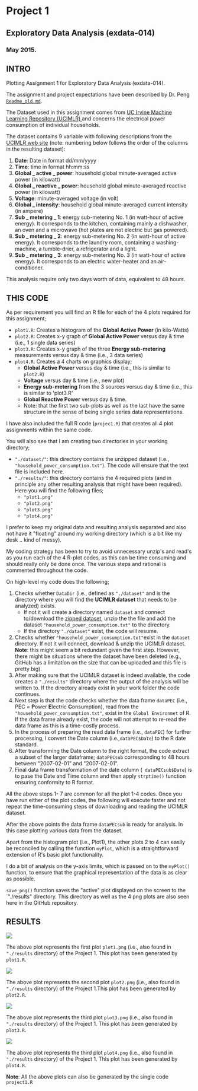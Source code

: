 # Project 1
## Exploratory Data Analysis (exdata-014)
### May 2015.

## INTRO
Plotting Assignment 1 for Exploratory Data Analysis (exdata-014).

The assignment and project expectations have been described by Dr. Peng [`Readme_old.md`](https://github.com/kklarsen/ExData_Plotting1/blob/master/README_old.md).

The Dataset used in this assignment comes from [UC Irvine Machine Learning Repository (UCIMLR) ](http://archive.ics.uci.edu/ml/) and concerns the electrical power consumption of individual households.

The dataset contains 9 variable with following descriptions from the [UCIMLR web site](https://archive.ics.uci.edu/ml/datasets/Individual+household+electric+power+consumption) (note: numbering below follows the order of the columns in the resulting dataset):

1. **Date**: Date in format dd/mm/yyyy
2. **Time**: time in format hh:mm:ss
3. **Global _ active _ power**: household global minute-averaged active power (in kilowatt)
4. **Global _ reactive _ power**: household global minute-averaged reactive power (in kilowatt)
5. **Voltage**: minute-averaged voltage (in volt)
6. **Global _ intensity**: household global minute-averaged current intensity (in ampere)
7. **Sub _ metering _ 1**: energy sub-metering No. 1 (in watt-hour of active energy). It corresponds to the kitchen, containing mainly a dishwasher, an oven and a microwave (hot plates are not electric but gas powered). 
8. **Sub _ metering _ 2**: energy sub-metering No. 2 (in watt-hour of active energy). It corresponds to the laundry room, containing a washing-machine, a tumble-drier, a refrigerator and a light.
9. **Sub _ metering _ 3**: energy sub-metering No. 3 (in watt-hour of active energy). It corresponds to an electric water-heater and an air-conditioner.

This analysis require only two days worth of data, equivalent to 48 hours.

## THIS CODE
As per requirement you will find an R file for each of the 4 plots required for this assignment;

* `plot1.R`: Creates a histogram of the **Global Active Power** (in kilo-Watts)
* `plot2.R`: Creates x-y graph of **Global Active Power** versus day & time (i.e., 1 single data series)
* `plot3.R`: Creates x-y graph of the three **Energy sub-metering** measurements versus day & time (i.e., 3 data series)
* `plot4.R`: Creates a 4 charts on graphics display;
	* **Global Active Power** versus day & time (i.e., this is similar to `plot2.R`)
	* **Voltage** versus day & time (i.e., new plot)
	* **Energy sub-metering** from the 3 sources versus day & time (i.e., this is similar to 'plot3.R'
	* **Global Reactive Power** versus day & time.
	* Note: that the first two sub-plots as well as the last have the same structure in the sense of being single series data representations.

I have also included the full R code (`projec1.R`) that creates all 4 plot assignments within the same code.

You will also see that I am creating two directories in your working directory;

* `"./dataset/"`: this directory contains the unzipped dataset (i.e., `"household_power_consumption.txt"`). The code will ensure that the text file is included here.
* `"./results/"`: this directory contains the 4 required plots (and in principle any other resulting analysis that might have been required). Here you will find the following files;
	* `"plot1.png"`
	* `"plot2.png"`
	* `"plot3.png"`
	* `"plot4.png"`

I prefer to keep my original data and resulting analysis separated and also not have it "floating" around my working directory (which is a bit like my desk .. kind of messy).

My coding strategy has been to try to avoid unnecessary unzip's and read's as you run each of the 4 R-plot codes, as this can be time consuming and should really only be done once. The various steps and rational is commented throughout the code.

On high-level my code does the following;

1. Checks whether `DataDir` (i.e., defined as `"./dataset"` and is the directory where you will find the **UCIMLR dataset** that needs to be analyzed) exists.
	* If not it will create a directory named `dataset` and connect to/download the [zipped dataset](https://d396qusza40orc.cloudfront.net/exdata%2Fdata%2Fhousehold_power_consumption.zip), unzip the the file and add the dataset `"household_power_consumption.txt"` to the directory.
	* If the directory `"./dataset"` exist, the code will resume.
1. Checks whether `"household_power_consumption.txt"`exist in the `dataset` directory. If not it will connect, download & unzip the UCIMLR dataset. **Note**: this might seem a bit redundant given the first step. However, there might be situations where the dataset have been deleted (e.g., GitHub has a limitation on the size that can be uploaded and this file is pretty big).
2. After making sure that the UCIMLR dataset is indeed available, the code creates a `"./results"` directory where the output of the analysis will be written to. If the directory already exist in your work folder the code continues.
3. Next step is that the code checks whether the data frame `dataPEC` (i.e., PEC = **P**ower **E**lectric **C**onsumption), read from the `"household_power_consumption.txt"`, exist in the `Global Environmet` of R. If the data frame already exist, the code will not attempt to re-read the data frame as this is a time-costly process.
4. In the process of preparing the read data frame (i.e., `dataPEC`) for further processing, I convert the Date column (i.e.,`dataPEC$Date`) to the R date standard.
5. After transforming the Date column to the right format, the code extract a subset of the larger dataframe; `dataPECsub` corresponding to 48 hours between "2007-02-01" and "2007-02-01".
6. Final data frame transformation of the date column (` dataPECsub$Date`) is to pase the Date and Time column and then apply `strptime()` function ensuring conformity to R format.

All the above steps 1- 7 are common for all the plot 1-4 codes. Once you have run either of the plot codes, the following will execute faster and not repeat the time-consuming steps of downloading and reading the UCIMLR dataset.

After the above points the data frame `dataPECsub` is ready for analysis. In this case plotting various data from the dataset.

Apart from the histogram plot (i.e., Plot1), the other plots 2 to 4 can easily be reconciled by calling the function `myPlot`, which is a straightforward extension of R's basic plot functionality.

I do a bit of analysis on the y-axis limits, which is passed on to the `myPlot()` function, to ensure that the graphical representation of the data is as clear as possible.

`save_png()` function saves the "active" plot displayed on the screen to the `"./results" directory. This directory as well as the 4 png plots are also seen here in the GitHub repository.

## RESULTS

![](http://i.imgur.com/fxLMb1s.png)

The above plot represents the first plot `plot1.png` (i.e., also found in `"./results` directory) of the Project 1. This plot has been generated by `plot1.R`.

![](http://i.imgur.com/T8zgNy1.png)

The above plot represents the second plot `plot2.png` (i.e., also found in `"./results` directory) of the Project 1.This plot has been generated by `plot2.R`.

![](http://i.imgur.com/88ZYYMO.png)

The above plot represents the third plot `plot3.png` (i.e., also found in `"./results` directory) of the Project 1. This plot has been generated by `plot3.R`.

![](http://i.imgur.com/9wXpbvz.png)

The above plot represents the third plot `plot4.png` (i.e., also found in `"./results` directory) of the Project 1. This plot has been generated by `plot4.R`.

**Note**: All the above plots can also be generated by the single code `project1.R` 
